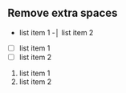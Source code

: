 ## Remove extra spaces

- list item 1
-│ list item 2

- [ ] list item 1
- [ ] list item 2

1.  list item 1
2.  list item 2
